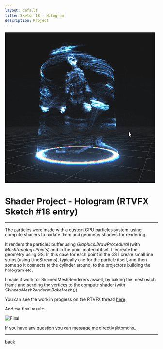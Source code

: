 ```yaml
---
layout: default
title: Sketch 18 - Hologram
description: Project
---
```


![Header](../images/sketch-hologram/hologram_turnaround.gif)

# Shader Project - Hologram (RTVFX Sketch #18 entry)

***

The particles were made with a custom GPU particles system, using compute shaders to update them and geometry shaders for rendering.

It renders the particles buffer using *Graphics.DrawProcedural* (with *MeshTopology.Points*) and in the point material itself I recreate the geometry using GS. In this case for each point in the GS I create small line strips (using LineStreams), typically one for the particle itself, and then some so it connects to the cylinder around, to the projectors building the hologram etc.

I made it work for SkinnedMeshRenderers aswell, by baking the mesh each frame and sending the vertices to the compute shader (with *SkinnedMeshRenderer.BakeMesh()*)

You can see the work in progress on the RTVFX thread [here](https://realtimevfx.com/t/thomas-denis-sketch-18-hologram/6507).

And the final result:

![Final](https://i.imgur.com/dezSdme.gif)

If you have any question you can message me directly [@tomdns_](https://twitter.com/tomdns_)

* * *

[back](../)
